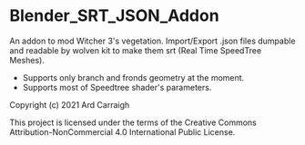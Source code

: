 # Blender_SRT_JSON_Addon
An addon to mod Witcher 3's vegetation.
Import/Export .json files dumpable and readable by wolven kit to make them srt (Real Time SpeedTree Meshes).

- Supports only branch and fronds geometry at the moment.
- Supports most of Speedtree shader's parameters. 

Copyright (c) 2021 Ard Carraigh

This project is licensed under the terms of the Creative Commons Attribution-NonCommercial 4.0 International Public License.
